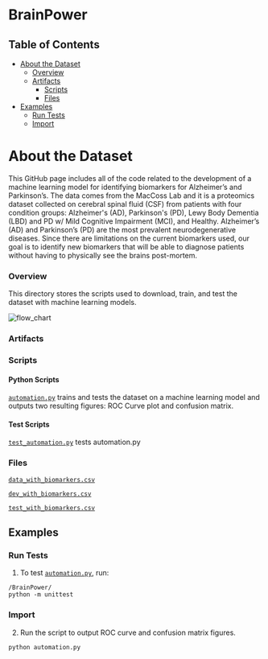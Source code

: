 # BrainPower

## Table of Contents

  - [About the Dataset](#about-the-dataset)
    - [Overview](#overview)
    - [Artifacts](#artifacts)
      - [Scripts](#scripts)
      - [Files](#files)
  - [Examples](#examples)
    - [Run Tests](#run-tests)
    - [Import](#import)

# About the Dataset
This GitHub page includes all of the code related to the development of a machine learning model for identifying biomarkers for Alzheimer’s and Parkinson’s. The data comes from the MacCoss Lab and it is a proteomics dataset collected on cerebral spinal fluid (CSF) from patients with four condition groups: Alzheimer's (AD), Parkinson's (PD), Lewy Body Dementia (LBD) and PD w/ Mild Cognitive Impairment (MCI), and Healthy. 
Alzheimer’s (AD) and Parkinson’s (PD) are the most prevalent neurodegenerative diseases. Since there are limitations on the current biomarkers used, our goal is to identify new biomarkers that will be able to diagnose patients without having to physically see the brains post-mortem.

### Overview

This directory stores the scripts used to download, train, and test the dataset with machine learning models. 

![flow_chart](https://github.com/BrainPowerChemE/BrainPower/assets/121738843/db6cd4cd-9438-4ffc-b0ee-268ef90adc1b)

### Artifacts

### Scripts

#### Python Scripts
[`automation.py`](automation.py) trains and tests the dataset on a machine learning model and outputs two resulting figures: ROC Curve plot and confusion matrix.


#### Test Scripts
[`test_automation.py`](test_automation.py) tests automation.py


### Files

[`data_with_biomarkers.csv`](test-data/data_with_biomarkers.csv) 

[`dev_with_biomarkers.csv`](test-data/dev_with_biomarkers.csv) 

[`test_with_biomarkers.csv`](test-data/test_with_biomarkers.csv) 


## Examples

### Run Tests

1. To test [`automation.py`](automation.py), run:

```
/BrainPower/
python -m unittest
```

### Import

2. Run the script to output  ROC curve and confusion matrix figures.
```
python automation.py
```

